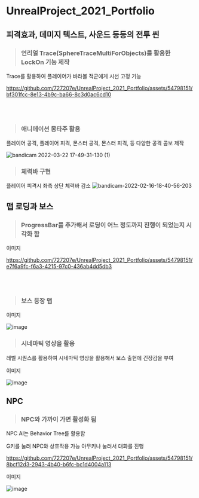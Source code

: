 # UnrealProject_2021_Portfolio

## 피격효과, 데미지 텍스트, 사운드 등등의 전투 씬


> ### 언리얼 Trace(SphereTraceMultiForObjects)를 활용한 LockOn 기능 제작
  
Trace를 활용하여 플레이어가 바라볼 적군에게 시선 고정 기능

https://github.com/727207e/UnrealProject_2021_Portfolio/assets/54798151/bf301fcc-8e13-4b9c-ba66-8c3d0ac6cd10


<br></br>

> ### 애니메이션 몽타주 활용
  
플레이어 공격, 플레이어 피격, 몬스터 공격, 몬스터 피격, 등 다양한 공격 콤보 제작

![bandicam 2022-03-22 17-49-31-130 (1)](https://user-images.githubusercontent.com/54798151/159442824-2087d557-5cad-4446-87f4-3862807457a9.gif)

> ### 체력바 구현
플레이어 피격시 좌측 상단 체력바 감소
![bandicam-2022-02-16-18-40-56-203](https://user-images.githubusercontent.com/54798151/159437968-0e4d3912-6d2e-4e3f-b08d-4c2e0c9981ae.gif)


## 맵 로딩과 보스

> ### ProgressBar를 추가해서 로딩이 어느 정도까지 진행이 되었는지 시각화 함
이미지


https://github.com/727207e/UnrealProject_2021_Portfolio/assets/54798151/e7f6a9fc-f6a3-4215-97c0-436ab4dd5db3



<br></br>

> ### 보스 등장 맵 
이미지

![image](https://user-images.githubusercontent.com/54798151/159440677-41895478-85be-4fbc-98a5-2fc2bbd37898.png)

> ### 시네마틱 영상을 활용
레벨 시퀀스를 활용하여 시네마틱 영상을 활용해서 보스 출현에 긴장감을 부여

이미지

![image](https://user-images.githubusercontent.com/54798151/159440842-33066cb5-53b0-464d-b55c-dda8a2609aa0.png)


## NPC

> ### NPC와 가까이 가면 활성화 됨
NPC AI는 Behavior Tree를 활용함

G키를 눌러 NPC와 상호작용 가능
아무키나 눌러서 대화를 진행

https://github.com/727207e/UnrealProject_2021_Portfolio/assets/54798151/8bcf12d3-2943-4b40-b6fc-bc1d4004a113




이미지

![image](https://user-images.githubusercontent.com/54798151/159441770-dc4a1402-2b31-4d8b-a231-2d08b6f1d527.png)
